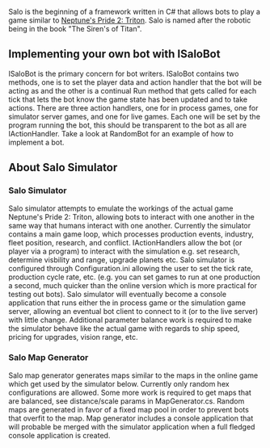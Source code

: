 Salo is the beginning of a framework written in C# that allows bots to play a game similar to [Neptune's Pride 2: Triton](http://triton.ironhelmet.com). Salo is named after the robotic being in the book "The Siren's of Titan".
## Implementing your own bot with ISaloBot
ISaloBot is the primary concern for bot writers. ISaloBot contains two methods, one is to set the player data and action handler that the bot will be acting as and the other is a continual Run method that gets called for each tick that lets the bot know the game state has been updated and to take actions. There are three action handlers, one for in process games, one for simulator server games, and one for live games. Each one will be set by the program running the bot, this should be transparent to the bot as all are IActionHandler. Take a look at RandomBot for an example of how to implement a bot.
## About Salo Simulator
### Salo Simulator
Salo simulator attempts to emulate the workings of the actual game Neptune's Pride 2: Triton, allowing bots to interact with one another in the same way that humans interact with one another. Currently the simulator contains a main game loop, which processes production events, industry, fleet position, research, and conflict. IActionHandlers allow the bot (or player via a program) to interact with the simulation e.g. set research, determine visbility and range, upgrade planets etc. Salo simulator is configured through Configuration.ini allowing the user to set the tick rate, production cycle rate, etc. (e.g. you can set games to run at one production a second, much quicker than the online version which is more practical for testing out bots). Salo simulator will eventually become a console application that runs either the in process game or the simulation game server, allowing an eventual bot client to connect to it (or to the live server) with little change. Additional parameter balance work is required to make the simulator behave like the actual game with regards to ship speed, pricing for upgrades, vision range, etc.
### Salo Map Generator
Salo map generator generates maps similar to the maps in the online game which get used by the simulator below. Currently only random hex configurations are allowed. Some more work is required to get maps that are balanced, see distance/scale params in MapGenerator.cs. Random maps are generated in favor of a fixed map pool in order to prevent bots that overfit to the map. Map generator includes a console application that will probable be merged with the simulator application when a full fledged console application is created.
